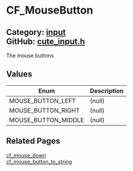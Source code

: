 [//]: # (This file is automatically generated by Cute Framework's docs parser.)
[//]: # (Do not edit this file by hand!)
[//]: # (See: https://github.com/RandyGaul/cute_framework/blob/master/samples/docs_parser.cpp)
[](../header.md ':include')

# CF_MouseButton

Category: [input](/api_reference?id=input)  
GitHub: [cute_input.h](https://github.com/RandyGaul/cute_framework/blob/master/include/cute_input.h)  
---

The mouse buttons.

## Values

Enum | Description
--- | ---
MOUSE_BUTTON_LEFT | (null)
MOUSE_BUTTON_RIGHT | (null)
MOUSE_BUTTON_MIDDLE | (null)

## Related Pages

[cf_mouse_down](/input/cf_mouse_down.md)  
[cf_mouse_button_to_string](/input/cf_mouse_button_to_string.md)  
